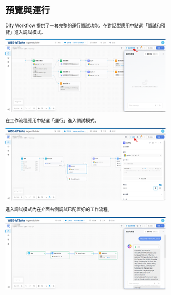 # 預覽與運行
Dify Workflow 提供了一套完整的運行調試功能，在對話型應用中點選「調試和預覽」進入調試模式。

![對話型應用調試模式](/工作流程/預覽與調試/images/對話型應用調試模式.png)

在工作流程應用中點選「運行」進入調試模式。

![工作流程應用調試模式](/工作流程/預覽與調試/images/工作流程應用調試模式.png)

進入調試模式內在介面右側調試已配置好的工作流程。

![對話型應用調試模式running](/工作流程/預覽與調試/images/對話型應用調試模式running.png)